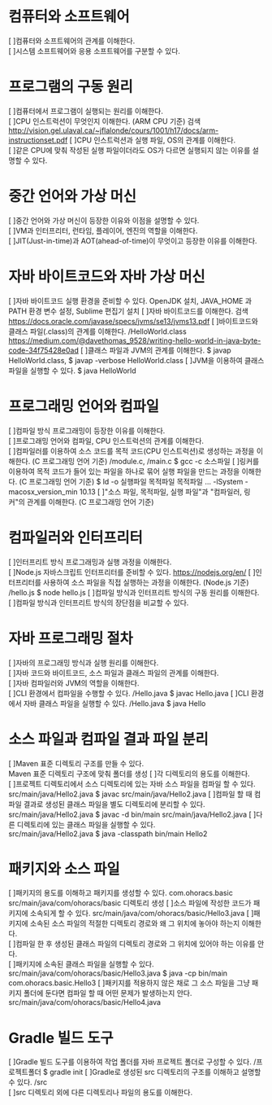 # 컴퓨터와 소프트웨어		
[ ]컴퓨터와 소프트웨어의 관계를 이해한다.		
[ ]시스템 소프트웨어와 응용 소프트웨어를 구분할 수 있다.		

# 프로그램의 구동 원리		
[ ]컴퓨터에서 프로그램이 실행되는 원리를 이해한다.		
[ ]CPU 인스트럭션이 무엇인지 이해한다. (ARM CPU 기준)	검색	http://vision.gel.ulaval.ca/~jflalonde/cours/1001/h17/docs/arm-instructionset.pdf
[ ]CPU 인스트럭션과 실행 파일, OS의 관계를 이해한다.		
[ ]같은 CPU에 맞춰 작성된 실행 파일이더라도 OS가 다르면 실행되지 않는 이유를 설명할 수 있다.		

# 중간 언어와 가상 머신		
[ ]중간 언어와 가상 머신이 등장한 이유와 이점을 설명할 수 있다.		
[ ]VM과 인터프리터, 런타임, 플레이어, 엔진의 역할을 이해한다.		
[ ]JIT(Just-in-time)과 AOT(ahead-of-time)이 무엇이고 등장한 이유를 이해한다.		

# 자바 바이트코드와 자바 가상 머신		
[ ]자바 바이트코드 실행 환경을 준비할 수 있다.		OpenJDK 설치, JAVA_HOME 과 PATH 환경 변수 설정, Sublime 편집기 설치
[ ]자바 바이트코드를 이해한다.	검색	https://docs.oracle.com/javase/specs/jvms/se13/jvms13.pdf
[ ]바이트코드와 클래스 파일(.class)의 관계를 이해한다.	/HelloWorld.class	https://medium.com/@davethomas_9528/writing-hello-world-in-java-byte-code-34f75428e0ad
[ ]클래스 파일과 JVM의 관계를 이해한다.		$ javap HelloWorld.class, $ javap -verbose HelloWorld.class
[ ]JVM을 이용하여 클래스 파일을 실행할 수 있다.		$ java HelloWorld

# 프로그래밍 언어와 컴파일		
[ ]컴파일 방식 프로그래밍이 등장한 이유를 이해한다.		
[ ]프로그래밍 언어와 컴파일, CPU 인스트럭션의 관계를 이해한다.		
[ ]컴파일러를 이용하여 소스 코드를 목적 코드(CPU 인스트럭션)로 생성하는 과정을 이해한다. (C 프로그래밍 언어 기준)	/module.c, /main.c	$ gcc -c 소스파일
[ ]링커를 이용하여 목적 코드가 들어 있는 파일을 하나로 묶어 실행 파일을 만드는 과정을 이해한다. (C 프로그래밍 언어 기준)		$ ld -o 실행파일 목적파일 목적파일 … -lSystem -macosx_version_min 10.13
[ ]"소스 파일, 목적파일, 실행 파일"과 "컴파일러, 링커"의 관계를 이해한다. (C 프로그래밍 언어 기준)		

# 컴파일러와 인터프리터		
[ ]인터프리트 방식 프로그래밍과 실행 과정을 이해한다.		
[ ]Node.js 자바스크립트 인터프리터를 준비할 수 있다.		https://nodejs.org/en/
[ ]인터프리터를 사용하여 소스 파일을 직접 실행하는 과정을 이해한다. (Node.js 기준)	/hello.js	$ node hello.js
[ ]컴파일 방식과 인터프리트 방식의 구동 원리를 이해한다.		
[ ]컴파일 방식과 인터프리트 방식의 장단점을 비교할 수 있다.		

# 자바 프로그래밍 절차		
[ ]자바의 프로그래밍 방식과 실행 원리를 이해한다.		
[ ]자바 코드와 바이트코드, 소스 파일과 클래스 파일의 관계를 이해한다.		
[ ]자바 컴파일러와 JVM의 역할을 이해한다.		
[ ]CLI 환경에서 컴파일을 수행할 수 있다.	/Hello.java	$ javac Hello.java
[ ]CLI 환경에서 자바 클래스 파일을 실행할 수 있다.	/Hello.java	$ java  Hello

# 소스 파일과 컴파일 결과 파일 분리 		
[ ]Maven 표준 디렉토리 구조를 만들 수 있다.	
  	Maven 표준 디렉토리 구조에 맞춰 폴더를 생성
[ ]각 디렉토리의 용도를 이해한다.		
[ ]프로젝트 디렉토리에서 소스 디렉토리에 있는 자바 소스 파일을 컴파일 할 수 있다.	
   src/main/java/Hello2.java	$ javac src/main/java/Hello2.java
[ ]컴파일 할 때 컴파일 결과로 생성된 클래스 파일을 별도 디렉토리에 분리할 수 있다.	
   src/main/java/Hello2.java	$ javac -d bin/main src/main/java/Hello2.java
[ ]다른 디렉토리에 있는 클래스 파일을 실행할 수 있다.	
   src/main/java/Hello2.java	$ java -classpath bin/main Hello2

# 패키지와 소스 파일		
[ ]패키지의 용도를 이해하고 패키지를 생성할 수 있다.	com.ohoracs.basic	src/main/java/com/ohoracs/basic 디렉토리 생성
[ ]소스 파일에 작성한 코드가 패키지에 소속되게 할 수 있다.	src/main/java/com/ohoracs/basic/Hello3.java	
[ ]패키지에 소속된 소스 파일의 적절한 디렉토리 경로와 왜 그 위치에 놓아야 하는지 이해한다.		
[ ]컴파일 한 후 생성된 클래스 파일의 디렉토리 경로와 그 위치에 있어야 하는 이유를 안다.		
[ ]패키지에 소속된 클래스 파일을 실행할 수 있다.	src/main/java/com/ohoracs/basic/Hello3.java	$ java -cp bin/main com.ohoracs.basic.Hello3
[ ]패키지를 적용하지 않은 채로 그 소스 파일을 그냥 패키지 폴더에 둔다면 컴파일 할 때 어떤 문제가 발생하는지 안다.	src/main/java/com/ohoracs/basic/Hello4.java	

# Gradle 빌드 도구		
[ ]Gradle 빌드 도구를 이용하여 작업 폴더를 자바 프로젝트 폴더로 구성할 수 있다.	/프로젝트폴더	$ gradle init
[ ]Gradle로 생성된 src 디렉토리의 구조를 이해하고 설명할 수 있다.	/src	
[ ]src 디렉토리 외에 다른 디렉토리나 파일의 용도를 이해한다.		
